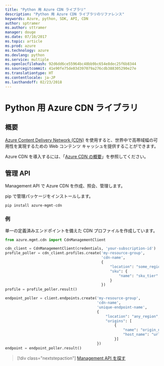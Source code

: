 ```yaml
---
title: "Python 用 Azure CDN ライブラリ"
description: "Python 用 Azure CDN ライブラリのリファレンス"
keywords: Azure, python, SDK, API, CDN
author: sptramer
ms.author: sttramer
manager: douge
ms.date: 07/10/2017
ms.topic: article
ms.prod: azure
ms.technology: azure
ms.devlang: python
ms.service: multiple
ms.openlocfilehash: 92d6dd6ce55964bc48bb9bc654e8dec25f6b8344
ms.sourcegitcommit: 41e90fe75de03d397079a276cdb388305290e27e
ms.translationtype: HT
ms.contentlocale: ja-JP
ms.lasthandoff: 02/23/2018
---
```

# <a name="azure-cdn-libraries-for-python"></a>Python 用 Azure CDN ライブラリ

## <a name="overview"></a>概要

[Azure Content Delivery Network (CDN)](https://docs.microsoft.com/en-us/azure/cdn/cdn-overview) を使用すると、世界中で高帯域幅の可用性を実現するための Web コンテンツ キャッシュを提供することができます。

Azure CDN を導入するには、「[Azure CDN の概要](https://docs.microsoft.com/en-us/azure/cdn/cdn-create-new-endpoint)」を参照してください。

## <a name="management-apis"></a>管理 API

Management API で Azure CDN を作成、照会、管理します。

pip で管理パッケージをインストールします。

```bash
pip install azure-mgmt-cdn
```

### <a name="example"></a>例

単一の定義済みエンドポイントを備えた CDN プロファイルを作成しています。

```python
from azure.mgmt.cdn import CdnManagementClient

cdn_client = CdnManagementClient(credentials, 'your-subscription-id')
profile_poller = cdn_client.profiles.create('my-resource-group',
                                            'cdn-name',
                                            {
                                                "location": "some_region", 
                                                "sku": {
                                                    "name": "sku_tier"
                                                } 
                                            })
profile = profile_poller.result()

endpoint_poller = client.endpoints.create('my-resource-group',
                                          'cdn-name',
                                          'unique-endpoint-name', 
                                          { 
                                              "location": "any_region", 
                                              "origins": [
                                                  {
                                                      "name": "origin_name", 
                                                      "host_name": "url"
                                                  }]
                                          })
endpoint = endpoint_poller.result()
```

> [!div class="nextstepaction"]
> [Management API を探す](/python/api/overview/azure/cdn/management)
